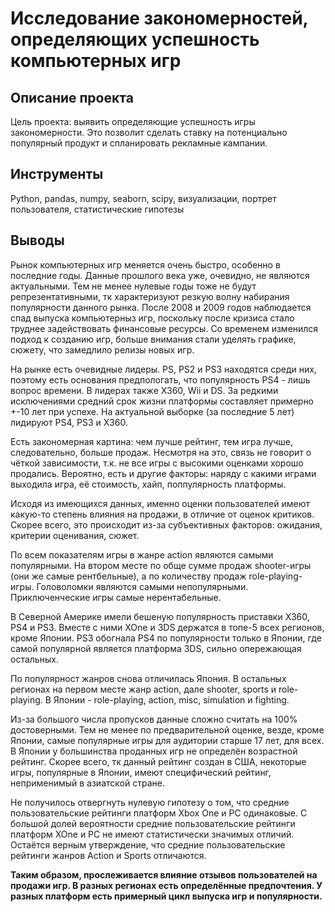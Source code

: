 # Исследование закономерностей, определяющих успешность компьютерных игр
## Описание проекта
Цель проекта: выявить определяющие успешность игры закономерности. Это позволит сделать ставку на потенциально популярный продукт и спланировать рекламные кампании.
## Инструменты
Python, pandas, numpy, seaborn, scipy, визуализации, портрет пользователя, статистические гипотезы
## Выводы
Рынок компьютерных игр меняется очень быстро, особенно в последние годы. Данные прошлого века уже, очевидно, не являются актуальными. Тем не менее нулевые годы тоже не будут репрезентативными, тк характеризуют резкую волну набирания популярности данного рынка. После 2008 и 2009 годов наблюдается спад выпуска компьютерныз игр, поскольку после кризиса стало труднее задействовать финансовые ресурсы. Со временем изменился подход к созданию игр, больше внимания стали уделять графике, сюжету, что замедлило релизы новых игр.

На рынке есть очевидные лидеры. PS, PS2 и PS3 находятся среди них, поэтому есть основания предпологать, что популярность PS4 - лишь вопрос времени. В лидерах также X360, Wii и DS. За редкими исключениями средний срок жизни платформы составляет примерно +-10 лет при успехе. На актуальной выборке (за последние 5 лет) лидируют PS4, PS3 и X360.

Есть закономерная картина: чем лучше рейтинг, тем игра лучше, следовательно, больше продаж. Несмотря на это, связь не говорит о чёткой зависимости, т.к. не все игры с высокими оценками хорошо продались. Вероятно, есть и другие факторы: наряду с какими играми выходила игра, её стоимость, хайп, поппулярность платформы.

Исходя из имеющихся данных, именно оценки пользователей имеют какую-то степень влияния на продажи, в отличие от оценок критиков. Скорее всего, это происходит из-за субъективных факторов: ожидания, критерии оценивания, сюжет.

По всем показателям игры в жанре action являются самыми популярными. На втором месте по обще сумме продаж shooter-игры (они же самые рентбельные), а по количеству продаж role-playing-игры. Головоломки являются самыми непопулярными. Приключенческие игры самые нерентабельные.

В Северной Америке имели бешеную популярность приставки X360, PS4 и PS3. Вместе с ними XOne и 3DS держатся в топе-5 всех регионов, кроме Японии. PS3 обогнала PS4 по популярности только в Японии, где самой популярной является платформа 3DS, сильно опережающая остальных.

По популярност жанров снова отличилась Япония. В остальных регионах на первом месте жанр action, дале shooter, sports и role-playing. В Японии - role-playing, action, misc, simulation и fighting.

Из-за большого числа пропусков данные сложно считать на 100% достоверными. Тем не менее по предварительной оценке, везде, кроме Японии, самые популярные игры для аудитории старше 17 лет, для всех. В Японии у большинства проданных игр не определён возрастной рейтинг. Скорее всего, тк данный рейтинг создан в США, некоторые игры, популярные в Японии, имеют специфический рейтинг, неприменимый в азиатской стране.

Не получилось отвергнуть нулевую гипотезу о том, что средние пользовательские рейтинги платформ Xbox One и PC одинаковые. С большой долей вероятности средние пользовательские рейтинги платформ XOne и PC не имеют статистически значимых отличий. Остаётся верным утверждение, что средние пользовательские рейтинги жанров Action и Sports отличаются.

**Таким образом, прослеживается влияние отзывов пользователей на продажи игр. В разных регионах есть определённые предпочтения. У разных платформ есть примерный цикл выпуска игр и популярности.**